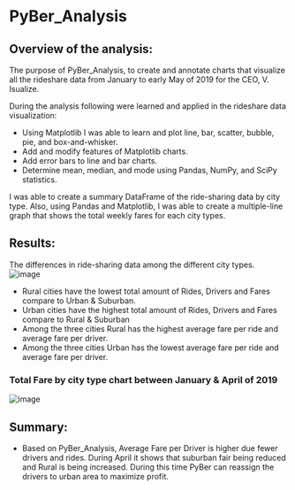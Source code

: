 # PyBer_Analysis

## Overview of the analysis:
The purpose of PyBer_Analysis, to create and annotate charts that visualize all the rideshare data from January to early May of 2019 for the CEO, V. Isualize.

 During the analysis following were learned and applied in the rideshare data visualization:
  * Using Matplotlib I was able to learn and plot line, bar, scatter, bubble, pie, and box-and-whisker.
  * Add and modify features of Matplotlib charts.
  * Add error bars to line and bar charts.
  * Determine mean, median, and mode using Pandas, NumPy, and SciPy statistics.

I was able to create a summary DataFrame of the ride-sharing data by city type.  Also, using Pandas and Matplotlib, I was able to create a multiple-line graph that shows the total weekly fares for each city types.


## Results:

The differences in ride-sharing data among the different city types. 
![image](https://user-images.githubusercontent.com/79486450/113532781-36185a80-959a-11eb-91ab-7c55fb5706ca.png)
  * Rural cities have the lowest total amount of Rides, Drivers and Fares compare to Urban & Suburban.
  * Urban cities have the highest total amount of Rides, Drivers and Fares compare to Rural & Suburban
  * Among the three cities Rural has the highest average fare per ride and average fare per driver.
  * Among the three cities Urban has the lowest average fare per ride and average fare per driver.

### Total Fare by city type chart between January & April of 2019
![image](https://user-images.githubusercontent.com/79486450/113533345-b2f80400-959b-11eb-9bec-562fe5b7913f.png)

## Summary:
  * Based on PyBer_Analysis, Average Fare per Driver is higher due fewer drivers and rides. During April it shows that suburban fair being reduced and Rural is being increased.       During this time PyBer can reassign the drivers to urban area to maximize profit.


